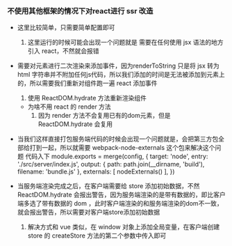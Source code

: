 ### 不使用其他框架的情况下对react进行 ssr 改造

  - 这里比较简单，只需要简单配置即可
    1. 这里运行的时候可能会出现一个问题就是 需要在任何使用 jsx 语法的地方引入 react，不然就会报错
  
  - 需要对元素进行二次渲染来添加事件，因为renderToString 只是将 jsx 转为 html 字符串并不附加任何js代码，所以我们添加的时间是无法被添加到元素上的，所以需要我们重新对组件跑一遍 react 添加事件
    1. 使用 ReactDOM.hydrate 方法重新渲染组件
      - 为啥不用 react 的 render 方法
        1. 因为 render 方法不会复用已有的dom元素，但是 ReactDOM.hydrate 会复用
    
  - 当我们这样直接打包服务端代码的时候会出现一个问题就是，会把第三方包全部给打到一起，所以就需要 webpack-node-externals 这个包来解决这个问题
    代码入下
      module.exports = merge(config, {
        target: 'node',
        entry: './src/server/index.js',
        output: {
          path: path.join(__dirname, 'build'),
          filename: 'bundle.js'
        },
        externals: [
          nodeExternals()
        ],
      })

  - 当服务端渲染完成之后，在客户端需要给 store 添加初始数据，不然 ReactDOM.hydrate 会报出警告，因为服务端渲染的是带有数据的，即比客户端多选了带有数据的 dom ，此时客户端渲染的和服务端渲染的dom不一致，就会报出警告，所以需要对客户端store添加初始数据
    1. 解决方式和 vue 类似，在 window 对象上添加全局变量，在客户端创建 store 的 createStore 方法的第二个参数中传入即可
